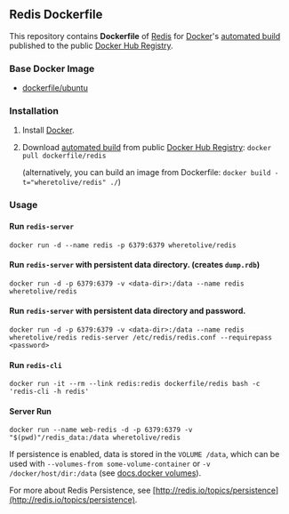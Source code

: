 ## Redis Dockerfile


This repository contains **Dockerfile** of [Redis](http://redis.io/) for [Docker](https://www.docker.com/)'s [automated build](https://registry.hub.docker.com/u/dockerfile/redis/) published to the public [Docker Hub Registry](https://registry.hub.docker.com/).


### Base Docker Image

* [dockerfile/ubuntu](http://dockerfile.github.io/#/ubuntu)


### Installation

1. Install [Docker](https://www.docker.com/).

2. Download [automated build](https://registry.hub.docker.com/u/dockerfile/redis/) from public [Docker Hub Registry](https://registry.hub.docker.com/): `docker pull dockerfile/redis`

   (alternatively, you can build an image from Dockerfile: `docker build -t="wheretolive/redis" ./`)


### Usage

#### Run `redis-server`

    docker run -d --name redis -p 6379:6379 wheretolive/redis

#### Run `redis-server` with persistent data directory. (creates `dump.rdb`)

    docker run -d -p 6379:6379 -v <data-dir>:/data --name redis wheretolive/redis

#### Run `redis-server` with persistent data directory and password.

    docker run -d -p 6379:6379 -v <data-dir>:/data --name redis wheretolive/redis redis-server /etc/redis/redis.conf --requirepass <password>

#### Run `redis-cli`

    docker run -it --rm --link redis:redis dockerfile/redis bash -c 'redis-cli -h redis'



#### Server Run

    docker run --name web-redis -d -p 6379:6379 -v "$(pwd)"/redis_data:/data wheretolive/redis

If persistence is enabled, data is stored in the `VOLUME /data`, which can be
used with `--volumes-from some-volume-container` or `-v /docker/host/dir:/data`
(see [docs.docker volumes](http://docs.docker.com/userguide/dockervolumes/)).

For more about Redis Persistence, see
[http://redis.io/topics/persistence](http://redis.io/topics/persistence).
